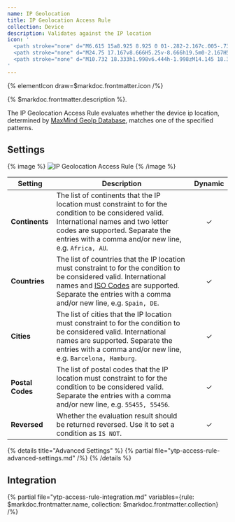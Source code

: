 ```yaml
---
name: IP Geolocation
title: IP Geolocation Access Rule
collection: Device
description: Validates against the IP location
icon: '
  <path stroke="none" d="M6.615 15a8.925 8.925 0 01-.282-2.167c.005-.73.1-1.458.282-2.166h3.662a17.823 17.823 0 00-.152 2.166c.007.725.057 1.448.152 2.167h2.188a15.958 15.958 0 01-.173-2.167c.008-.725.065-1.449.173-2.166h5.07c.108.717.165 1.441.173 2.166-.008.726-.066 1.45-.173 2.167h2.188c.095-.719.145-1.442.152-2.167a17.823 17.823 0 00-.152-2.166h3.662c.182.708.277 1.435.282 2.166A8.925 8.925 0 0123.385 15l2.448 1.083v-3.25C25.833 6.89 20.943 2 15 2 9.057 2 4.167 6.89 4.167 12.833v3.25L6.615 15zm15.882-6.5H19.3a16.953 16.953 0 00-1.495-3.857 8.703 8.703 0 014.69 3.857zM15 4.21a15.27 15.27 0 012.07 4.29h-4.14A15.27 15.27 0 0115 4.21zm-2.806.433A16.953 16.953 0 0010.7 8.5H7.503a8.657 8.657 0 014.691-3.857z"/>
  <path stroke="none" d="M24.75 17.167v8.666H5.25v-8.666h19.5m0-2.167H5.25a2.177 2.177 0 00-2.167 2.167v8.666c0 1.19.978 2.167 2.167 2.167h19.5a2.177 2.177 0 002.167-2.167v-8.666A2.177 2.177 0 0024.75 15z"/>
  <path stroke="none" d="M10.732 18.333h1.998v6.444h-1.998zM14.145 18.333h3.312c.72 0 1.26.17 1.62.513.36.342.54.837.54 1.467 0 .648-.198 1.16-.585 1.52-.396.37-.99.55-1.791.55h-1.098v2.394h-1.998v-6.444zm1.998 2.745h.495c.378 0 .648-.063.8-.198a.631.631 0 00.235-.513.72.72 0 00-.198-.513c-.135-.144-.387-.207-.765-.207h-.567v1.43z"/>
'
---
```


{% elementIcon draw=$markdoc.frontmatter.icon /%}

{% $markdoc.frontmatter.description %}.

The IP Geolocation Access Rule evaluates whether the device ip location, determined by [MaxMind GeoIp Database](/essentials-for-yootheme-pro/geolocation), matches one of the specified patterns.

## Settings

{% image %}
![IP Geolocation Access Rule](/assets/ytp/access/rule-ip-geolocation.webp)
{% /image %}

| Setting | Description | Dynamic |
| ------- | ----------- | :-----: |
| **Continents** | The list of continents that the IP location must constraint to for the condition to be considered valid. International names and two letter codes are supported. Separate the entries with a comma and/or new line, e.g. `Africa, AU`. | &#x2713; |
| **Countries** | The list of countries that the IP location must constraint to for the condition to be considered valid. International names and [ISO Codes](https://www.iso.org/iso-3166-country-codes.html) are supported. Separate the entries with a comma and/or new line, e.g. `Spain, DE`. | &#x2713; |
| **Cities** | The list of cities that the IP location must constraint to for the condition to be considered valid. International names are supported. Separate the entries with a comma and/or new line, e.g. `Barcelona, Hamburg`. | &#x2713; |
| **Postal Codes** | The list of postal codes that the IP location must constraint to for the condition to be considered valid. Separate the entries with a comma and/or new line, e.g. `55455, 55456`. | &#x2713; |
| **Reversed** | Whether the evaluation result should be returned reversed. Use it to set a condition as `IS NOT`. | &#x2713; |

{% details title="Advanced Settings" %}
    {% partial file="ytp-access-rule-advanced-settings.md" /%}
{% /details %}

## Integration

{% partial file="ytp-access-rule-integration.md" variables={rule: $markdoc.frontmatter.name, collection: $markdoc.frontmatter.collection} /%}
